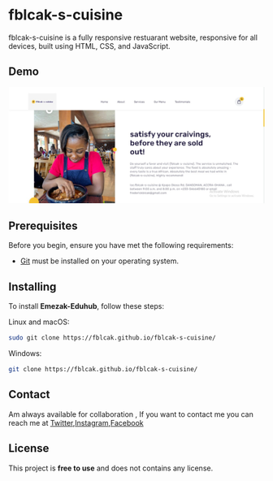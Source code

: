 # fblcak-s-cuisine

fblcak-s-cuisine
  is a fully responsive restuarant website, responsive for all devices, built using HTML, CSS, and JavaScript.

## Demo

![fblcak-s-cuisine](./reADme-images/fimage.JPG)


## Prerequisites

Before you begin, ensure you have met the following requirements:

* [Git](https://git-scm.com/downloads "Download Git") must be installed on your operating system.

## Installing

To install **Emezak-Eduhub**, follow these steps:

Linux and macOS:

```bash
sudo git clone https://fblcak.github.io/fblcak-s-cuisine/
```

Windows:

```bash
git clone https://fblcak.github.io/fblcak-s-cuisine/
```

## Contact

Am always available for collaboration , If you want to contact me you can reach me at [Twitter](https://www.twitter.com/Freddyblcak),[Instagram](https://www.instagram.com/freddyalabaster),[Facebook](https://www.facebook.com/FrederickKojoAdzoho)

## License

This project is **free to use** and does not contains any license.
